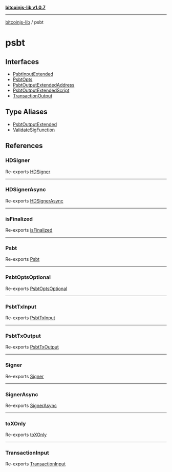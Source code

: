 [**bitcoinjs-lib v1.0.7**](../../README.md)

***

[bitcoinjs-lib](../../README.md) / psbt

# psbt

## Interfaces

- [PsbtInputExtended](interfaces/PsbtInputExtended.md)
- [PsbtOpts](interfaces/PsbtOpts.md)
- [PsbtOutputExtendedAddress](interfaces/PsbtOutputExtendedAddress.md)
- [PsbtOutputExtendedScript](interfaces/PsbtOutputExtendedScript.md)
- [TransactionOutput](interfaces/TransactionOutput.md)

## Type Aliases

- [PsbtOutputExtended](type-aliases/PsbtOutputExtended.md)
- [ValidateSigFunction](type-aliases/ValidateSigFunction.md)

## References

### HDSigner

Re-exports [HDSigner](../../interfaces/HDSigner.md)

***

### HDSignerAsync

Re-exports [HDSignerAsync](../../interfaces/HDSignerAsync.md)

***

### isFinalized

Re-exports [isFinalized](../../functions/isFinalized.md)

***

### Psbt

Re-exports [Psbt](../../classes/Psbt.md)

***

### PsbtOptsOptional

Re-exports [PsbtOptsOptional](../../interfaces/PsbtOptsOptional.md)

***

### PsbtTxInput

Re-exports [PsbtTxInput](../../interfaces/PsbtTxInput.md)

***

### PsbtTxOutput

Re-exports [PsbtTxOutput](../../interfaces/PsbtTxOutput.md)

***

### Signer

Re-exports [Signer](../../interfaces/Signer.md)

***

### SignerAsync

Re-exports [SignerAsync](../../interfaces/SignerAsync.md)

***

### toXOnly

Re-exports [toXOnly](../../functions/toXOnly.md)

***

### TransactionInput

Re-exports [TransactionInput](../../interfaces/TransactionInput.md)

